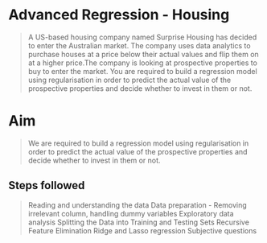 # Advanced Regression - Housing
> A US-based housing company named Surprise Housing has decided to enter the Australian market. The company uses data analytics to purchase houses at a price below their actual values and flip them on at a higher price.The company is looking at prospective properties to buy to enter the market. You are required to build a regression model using regularisation in order to predict the actual value of the prospective properties and decide whether to invest in them or not.


# Aim
> We are required to build a regression model using regularisation in order to predict the actual value of the prospective properties and decide whether to invest in them or not.

## Steps followed
> Reading and understanding the data
> Data preparation - Removing irrelevant column, handling dummy variables
> Exploratory data analysis
> Splitting the Data into Training and Testing Sets
> Recursive Feature Elimination
> Ridge and Lasso regression
> Subjective questions